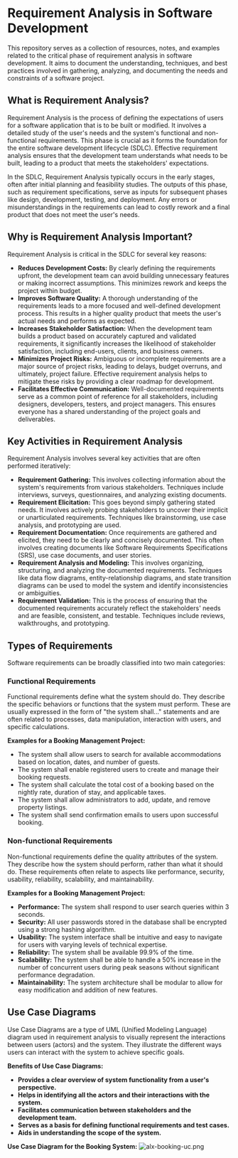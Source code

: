 # Requirement Analysis in Software Development

This repository serves as a collection of resources, notes, and examples related to the critical phase of requirement analysis in software development. It aims to document the understanding, techniques, and best practices involved in gathering, analyzing, and documenting the needs and constraints of a software project.

## What is Requirement Analysis?

Requirement Analysis is the process of defining the expectations of users for a software application that is to be built or modified. It involves a detailed study of the user's needs and the system's functional and non-functional requirements. This phase is crucial as it forms the foundation for the entire software development lifecycle (SDLC). Effective requirement analysis ensures that the development team understands what needs to be built, leading to a product that meets the stakeholders' expectations.

In the SDLC, Requirement Analysis typically occurs in the early stages, often after initial planning and feasibility studies. The outputs of this phase, such as requirement specifications, serve as inputs for subsequent phases like design, development, testing, and deployment. Any errors or misunderstandings in the requirements can lead to costly rework and a final product that does not meet the user's needs.

## Why is Requirement Analysis Important?

Requirement Analysis is critical in the SDLC for several key reasons:

* **Reduces Development Costs:** By clearly defining the requirements upfront, the development team can avoid building unnecessary features or making incorrect assumptions. This minimizes rework and keeps the project within budget.
* **Improves Software Quality:** A thorough understanding of the requirements leads to a more focused and well-defined development process. This results in a higher quality product that meets the user's actual needs and performs as expected.
* **Increases Stakeholder Satisfaction:** When the development team builds a product based on accurately captured and validated requirements, it significantly increases the likelihood of stakeholder satisfaction, including end-users, clients, and business owners.
* **Minimizes Project Risks:** Ambiguous or incomplete requirements are a major source of project risks, leading to delays, budget overruns, and ultimately, project failure. Effective requirement analysis helps to mitigate these risks by providing a clear roadmap for development.
* **Facilitates Effective Communication:** Well-documented requirements serve as a common point of reference for all stakeholders, including designers, developers, testers, and project managers. This ensures everyone has a shared understanding of the project goals and deliverables.

## Key Activities in Requirement Analysis

Requirement Analysis involves several key activities that are often performed iteratively:

* **Requirement Gathering:** This involves collecting information about the system's requirements from various stakeholders. Techniques include interviews, surveys, questionnaires, and analyzing existing documents.
* **Requirement Elicitation:** This goes beyond simply gathering stated needs. It involves actively probing stakeholders to uncover their implicit or unarticulated requirements. Techniques like brainstorming, use case analysis, and prototyping are used.
* **Requirement Documentation:** Once requirements are gathered and elicited, they need to be clearly and concisely documented. This often involves creating documents like Software Requirements Specifications (SRS), use case documents, and user stories.
* **Requirement Analysis and Modeling:** This involves organizing, structuring, and analyzing the documented requirements. Techniques like data flow diagrams, entity-relationship diagrams, and state transition diagrams can be used to model the system and identify inconsistencies or ambiguities.
* **Requirement Validation:** This is the process of ensuring that the documented requirements accurately reflect the stakeholders' needs and are feasible, consistent, and testable. Techniques include reviews, walkthroughs, and prototyping.

## Types of Requirements

Software requirements can be broadly classified into two main categories:

### Functional Requirements

Functional requirements define what the system should do. They describe the specific behaviors or functions that the system must perform. These are usually expressed in the form of "the system shall..." statements and are often related to processes, data manipulation, interaction with users, and specific calculations.

**Examples for a Booking Management Project:**

* The system shall allow users to search for available accommodations based on location, dates, and number of guests.
* The system shall enable registered users to create and manage their booking requests.
* The system shall calculate the total cost of a booking based on the nightly rate, duration of stay, and applicable taxes.
* The system shall allow administrators to add, update, and remove property listings.
* The system shall send confirmation emails to users upon successful booking.

### Non-functional Requirements

Non-functional requirements define the quality attributes of the system. They describe how the system should perform, rather than what it should do. These requirements often relate to aspects like performance, security, usability, reliability, scalability, and maintainability.

**Examples for a Booking Management Project:**

* **Performance:** The system shall respond to user search queries within 3 seconds.
* **Security:** All user passwords stored in the database shall be encrypted using a strong hashing algorithm.
* **Usability:** The system interface shall be intuitive and easy to navigate for users with varying levels of technical expertise.
* **Reliability:** The system shall be available 99.9% of the time.
* **Scalability:** The system shall be able to handle a 50% increase in the number of concurrent users during peak seasons without significant performance degradation.
* **Maintainability:** The system architecture shall be modular to allow for easy modification and addition of new features.


## Use Case Diagrams

Use Case Diagrams are a type of UML (Unified Modeling Language) diagram used in requirement analysis to visually represent the interactions between users (actors) and the system. They illustrate the different ways users can interact with the system to achieve specific goals.

**Benefits of Use Case Diagrams:**

* **Provides a clear overview of system functionality from a user's perspective.**
* **Helps in identifying all the actors and their interactions with the system.**
* **Facilitates communication between stakeholders and the development team.**
* **Serves as a basis for defining functional requirements and test cases.**
* **Aids in understanding the scope of the system.**

**Use Case Diagram for the Booking System:**
![alx-booking-uc.png](https://github.com/user-attachments/assets/1ed93cbb-b894-4891-a300-4c013bf617af)


